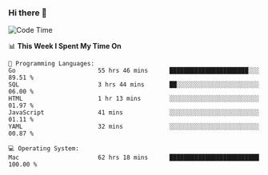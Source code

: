 ### Hi there 👋

<!--
**CrazyCollin/crazycollin** is a ✨ _special_ ✨ repository because its `README.md` (this file) appears on your GitHub profile.

Here are some ideas to get you started:

- 🔭 I’m currently working on ...
- 🌱 I’m currently learning ...
- 👯 I’m looking to collaborate on ...
- 🤔 I’m looking for help with ...
- 💬 Ask me about ...
- 📫 How to reach me: ...
- 😄 Pronouns: ...
- ⚡ Fun fact: ...
-->

<!--START_SECTION:waka-->
![Code Time](http://img.shields.io/badge/Code%20Time-1%2C955%20hrs%2039%20mins-blue)

📊 **This Week I Spent My Time On** 

```text
💬 Programming Languages: 
Go                       55 hrs 46 mins      ██████████████████████░░░   89.51 % 
SQL                      3 hrs 44 mins       ██░░░░░░░░░░░░░░░░░░░░░░░   06.00 % 
HTML                     1 hr 13 mins        ░░░░░░░░░░░░░░░░░░░░░░░░░   01.97 % 
JavaScript               41 mins             ░░░░░░░░░░░░░░░░░░░░░░░░░   01.11 % 
YAML                     32 mins             ░░░░░░░░░░░░░░░░░░░░░░░░░   00.87 % 

💻 Operating System: 
Mac                      62 hrs 18 mins      █████████████████████████   100.00 % 
```


<!--END_SECTION:waka-->
